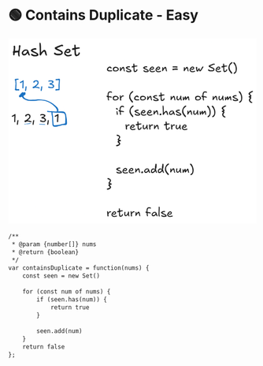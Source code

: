 # 🟢 Contains Duplicate - Easy

![Contains Duplicate](/img/Contains%20Duplicate.png)

```JS
/**
 * @param {number[]} nums
 * @return {boolean}
 */
var containsDuplicate = function(nums) {
    const seen = new Set()

    for (const num of nums) {
        if (seen.has(num)) {
            return true
        }

        seen.add(num)
    }
    return false
};
```